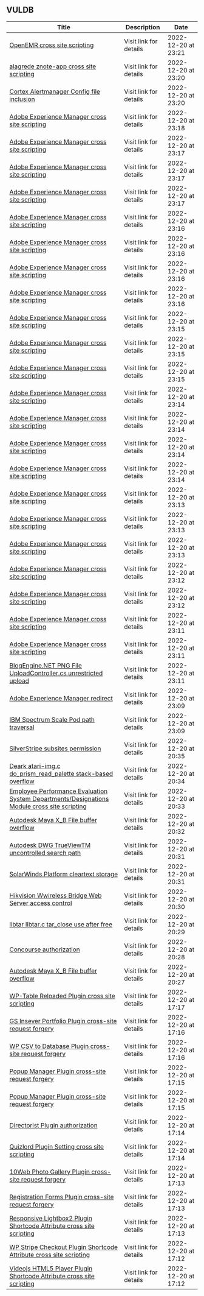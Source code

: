 ## VULDB
|Title|Description|Date|
|---|---|---|
| [OpenEMR cross site scripting](https://vuldb.com/?id.216335) | Visit link for details | 2022-12-20 at 23:21 |
| [alagrede znote-app cross site scripting](https://vuldb.com/?id.216334) | Visit link for details | 2022-12-20 at 23:20 |
| [Cortex Alertmanager Config file inclusion](https://vuldb.com/?id.216333) | Visit link for details | 2022-12-20 at 23:20 |
| [Adobe Experience Manager cross site scripting](https://vuldb.com/?id.216332) | Visit link for details | 2022-12-20 at 23:18 |
| [Adobe Experience Manager cross site scripting](https://vuldb.com/?id.216331) | Visit link for details | 2022-12-20 at 23:17 |
| [Adobe Experience Manager cross site scripting](https://vuldb.com/?id.216330) | Visit link for details | 2022-12-20 at 23:17 |
| [Adobe Experience Manager cross site scripting](https://vuldb.com/?id.216329) | Visit link for details | 2022-12-20 at 23:17 |
| [Adobe Experience Manager cross site scripting](https://vuldb.com/?id.216328) | Visit link for details | 2022-12-20 at 23:16 |
| [Adobe Experience Manager cross site scripting](https://vuldb.com/?id.216327) | Visit link for details | 2022-12-20 at 23:16 |
| [Adobe Experience Manager cross site scripting](https://vuldb.com/?id.216326) | Visit link for details | 2022-12-20 at 23:16 |
| [Adobe Experience Manager cross site scripting](https://vuldb.com/?id.216325) | Visit link for details | 2022-12-20 at 23:16 |
| [Adobe Experience Manager cross site scripting](https://vuldb.com/?id.216324) | Visit link for details | 2022-12-20 at 23:15 |
| [Adobe Experience Manager cross site scripting](https://vuldb.com/?id.216323) | Visit link for details | 2022-12-20 at 23:15 |
| [Adobe Experience Manager cross site scripting](https://vuldb.com/?id.216322) | Visit link for details | 2022-12-20 at 23:15 |
| [Adobe Experience Manager cross site scripting](https://vuldb.com/?id.216321) | Visit link for details | 2022-12-20 at 23:14 |
| [Adobe Experience Manager cross site scripting](https://vuldb.com/?id.216320) | Visit link for details | 2022-12-20 at 23:14 |
| [Adobe Experience Manager cross site scripting](https://vuldb.com/?id.216319) | Visit link for details | 2022-12-20 at 23:14 |
| [Adobe Experience Manager cross site scripting](https://vuldb.com/?id.216318) | Visit link for details | 2022-12-20 at 23:14 |
| [Adobe Experience Manager cross site scripting](https://vuldb.com/?id.216317) | Visit link for details | 2022-12-20 at 23:13 |
| [Adobe Experience Manager cross site scripting](https://vuldb.com/?id.216316) | Visit link for details | 2022-12-20 at 23:13 |
| [Adobe Experience Manager cross site scripting](https://vuldb.com/?id.216315) | Visit link for details | 2022-12-20 at 23:13 |
| [Adobe Experience Manager cross site scripting](https://vuldb.com/?id.216314) | Visit link for details | 2022-12-20 at 23:12 |
| [Adobe Experience Manager cross site scripting](https://vuldb.com/?id.216313) | Visit link for details | 2022-12-20 at 23:12 |
| [Adobe Experience Manager cross site scripting](https://vuldb.com/?id.216312) | Visit link for details | 2022-12-20 at 23:11 |
| [Adobe Experience Manager cross site scripting](https://vuldb.com/?id.216311) | Visit link for details | 2022-12-20 at 23:11 |
| [BlogEngine.NET PNG File UploadController.cs unrestricted upload](https://vuldb.com/?id.216310) | Visit link for details | 2022-12-20 at 23:11 |
| [Adobe Experience Manager redirect](https://vuldb.com/?id.216309) | Visit link for details | 2022-12-20 at 23:09 |
| [IBM Spectrum Scale Pod path traversal](https://vuldb.com/?id.216308) | Visit link for details | 2022-12-20 at 23:09 |
| [SilverStripe subsites permission](https://vuldb.com/?id.216307) | Visit link for details | 2022-12-20 at 20:35 |
| [Deark atari-img.c do_prism_read_palette stack-based overflow](https://vuldb.com/?id.216306) | Visit link for details | 2022-12-20 at 20:34 |
| [Employee Performance Evaluation System Departments/Designations Module cross site scripting](https://vuldb.com/?id.216305) | Visit link for details | 2022-12-20 at 20:33 |
| [Autodesk Maya X_B File buffer overflow](https://vuldb.com/?id.216304) | Visit link for details | 2022-12-20 at 20:32 |
| [Autodesk DWG TrueViewTM uncontrolled search path](https://vuldb.com/?id.216303) | Visit link for details | 2022-12-20 at 20:31 |
| [SolarWinds Platform cleartext storage](https://vuldb.com/?id.216302) | Visit link for details | 2022-12-20 at 20:31 |
| [Hikvision Wwireless Bridge Web Server access control](https://vuldb.com/?id.216301) | Visit link for details | 2022-12-20 at 20:30 |
| [libtar libtar.c tar_close use after free](https://vuldb.com/?id.216300) | Visit link for details | 2022-12-20 at 20:29 |
| [Concourse authorization](https://vuldb.com/?id.216299) | Visit link for details | 2022-12-20 at 20:28 |
| [Autodesk Maya X_B File buffer overflow](https://vuldb.com/?id.216298) | Visit link for details | 2022-12-20 at 20:27 |
| [WP-Table Reloaded Plugin cross site scripting](https://vuldb.com/?id.216297) | Visit link for details | 2022-12-20 at 17:17 |
| [GS Insever Portfolio Plugin cross-site request forgery](https://vuldb.com/?id.216296) | Visit link for details | 2022-12-20 at 17:16 |
| [WP CSV to Database Plugin cross-site request forgery](https://vuldb.com/?id.216295) | Visit link for details | 2022-12-20 at 17:16 |
| [Popup Manager Plugin cross-site request forgery](https://vuldb.com/?id.216294) | Visit link for details | 2022-12-20 at 17:15 |
| [Popup Manager Plugin cross-site request forgery](https://vuldb.com/?id.216293) | Visit link for details | 2022-12-20 at 17:15 |
| [Directorist Plugin authorization](https://vuldb.com/?id.216292) | Visit link for details | 2022-12-20 at 17:14 |
| [Quizlord Plugin Setting cross site scripting](https://vuldb.com/?id.216291) | Visit link for details | 2022-12-20 at 17:14 |
| [10Web Photo Gallery Plugin cross-site request forgery](https://vuldb.com/?id.216290) | Visit link for details | 2022-12-20 at 17:13 |
| [Registration Forms Plugin cross-site request forgery](https://vuldb.com/?id.216289) | Visit link for details | 2022-12-20 at 17:13 |
| [Responsive Lightbox2 Plugin Shortcode Attribute cross site scripting](https://vuldb.com/?id.216288) | Visit link for details | 2022-12-20 at 17:13 |
| [WP Stripe Checkout Plugin Shortcode Attribute cross site scripting](https://vuldb.com/?id.216287) | Visit link for details | 2022-12-20 at 17:12 |
| [Videojs HTML5 Player Plugin Shortcode Attribute cross site scripting](https://vuldb.com/?id.216286) | Visit link for details | 2022-12-20 at 17:12 |
